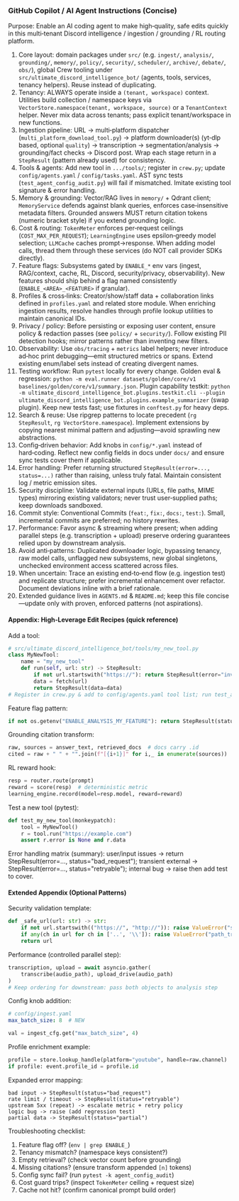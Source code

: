 ### GitHub Copilot / AI Agent Instructions (Concise)

Purpose: Enable an AI coding agent to make high‑quality, safe edits quickly in this multi‑tenant Discord intelligence / ingestion / grounding / RL routing platform.

1. Core layout: domain packages under `src/` (e.g. `ingest/`, `analysis/`, `grounding/`, `memory/`, `policy/`, `security/`, `scheduler/`, `archive/`, `debate/`, `obs/`), global Crew tooling under `src/ultimate_discord_intelligence_bot/` (agents, tools, services, tenancy helpers). Reuse instead of duplicating.
2. Tenancy: ALWAYS operate inside a `(tenant, workspace)` context. Utilities build collection / namespace keys via `VectorStore.namespace(tenant, workspace, source)` or a `TenantContext` helper. Never mix data across tenants; pass explicit tenant/workspace in new functions.
3. Ingestion pipeline: URL -> multi‑platform dispatcher (`multi_platform_download_tool.py`) -> platform downloader(s) (yt‑dlp based, optional `quality`) -> transcription -> segmentation/analysis -> grounding/fact checks -> Discord post. Wrap each stage return in a `StepResult` (pattern already used) for consistency.
4. Tools & agents: Add new tool in `.../tools/`; register in `crew.py`; update `config/agents.yaml` / `config/tasks.yaml`. AST sync tests (`test_agent_config_audit.py`) will fail if mismatched. Imitate existing tool signature & error handling.
5. Memory & grounding: Vector/RAG lives in `memory/` + Qdrant client; `MemoryService` defends against blank queries, enforces case‑insensitive metadata filters. Grounded answers MUST return citation tokens (numeric bracket style) if you extend grounding logic.
6. Cost & routing: `TokenMeter` enforces per‑request ceilings (`COST_MAX_PER_REQUEST`); `LearningEngine` uses epsilon‑greedy model selection; `LLMCache` caches prompt→response. When adding model calls, thread them through these services (do NOT call provider SDKs directly).
7. Feature flags: Subsystems gated by `ENABLE_*` env vars (ingest, RAG/context, cache, RL, Discord, security/privacy, observability). New features should ship behind a flag named consistently (`ENABLE_<AREA>_<FEATURE>` if granular).
8. Profiles & cross‑links: Creator/show/staff data + collaboration links defined in `profiles.yaml` and related store module. When enriching ingestion results, resolve handles through profile lookup utilities to maintain canonical IDs.
9. Privacy / policy: Before persisting or exposing user content, ensure policy & redaction passes (see `policy/` + `security/`). Follow existing PII detection hooks; mirror patterns rather than inventing new filters.
10. Observability: Use `obs/tracing` + `metrics` label helpers; never introduce ad‑hoc print debugging—emit structured metrics or spans. Extend existing enum/label sets instead of creating divergent names.
11. Testing workflow: Run `pytest` locally for every change. Golden eval & regression: `python -m eval.runner datasets/golden/core/v1 baselines/golden/core/v1/summary.json`. Plugin capability testkit: `python -m ultimate_discord_intelligence_bot.plugins.testkit.cli --plugin ultimate_discord_intelligence_bot.plugins.example_summarizer` (swap plugin). Keep new tests fast; use fixtures in `conftest.py` for heavy deps.
12. Search & reuse: Use ripgrep patterns to locate precedent (`rg StepResult`, `rg VectorStore.namespace`). Implement extensions by copying nearest minimal pattern and adjusting—avoid sprawling new abstractions.
13. Config‑driven behavior: Add knobs in `config/*.yaml` instead of hard‑coding. Reflect new config fields in docs under `docs/` and ensure sync tests cover them if applicable.
14. Error handling: Prefer returning structured `StepResult(error=..., status=...)` rather than raising, unless truly fatal. Maintain consistent log / metric emission sites.
15. Security discipline: Validate external inputs (URLs, file paths, MIME types) mirroring existing validators; never trust user‑supplied paths; keep downloads sandboxed.
16. Commit style: Conventional Commits (`feat:`, `fix:`, `docs:`, `test:`). Small, incremental commits are preferred; no history rewrites.
17. Performance: Favor async & streaming where present; when adding parallel steps (e.g. transcription + upload) preserve ordering guarantees relied upon by downstream analysis.
18. Avoid anti‑patterns: Duplicated downloader logic, bypassing tenancy, raw model calls, unflagged new subsystems, new global singletons, unchecked environment access scattered across files.
19. When uncertain: Trace an existing end‑to‑end flow (e.g. ingestion test) and replicate structure; prefer incremental enhancement over refactor. Document deviations inline with a brief rationale.
20. Extended guidance lives in `AGENTS.md` & `README.md`; keep this file concise—update only with proven, enforced patterns (not aspirations).

#### Appendix: High‑Leverage Edit Recipes (quick reference)
Add a tool:
```python
# src/ultimate_discord_intelligence_bot/tools/my_new_tool.py
class MyNewTool:
	name = "my_new_tool"
	def run(self, url: str) -> StepResult:
		if not url.startswith("https://"): return StepResult(error="invalid_url")
		data = fetch(url)
		return StepResult(data=data)
# Register in crew.py & add to config/agents.yaml tool list; run test_agent_config_audit.py
```
Feature flag pattern:
```python
if not os.getenv("ENABLE_ANALYSIS_MY_FEATURE"): return StepResult(status="skipped")
```
Grounding citation transform:
```python
raw, sources = answer_text, retrieved_docs  # docs carry .id
cited = raw + " " + "".join(f"[{i+1}]" for i,_ in enumerate(sources))
```
RL reward hook:
```python
resp = router.route(prompt)
reward = score(resp)  # deterministic metric
learning_engine.record(model=resp.model, reward=reward)
```
Test a new tool (pytest):
```python
def test_my_new_tool(monkeypatch):
	tool = MyNewTool()
	r = tool.run("https://example.com")
	assert r.error is None and r.data
```
Error handling matrix (summary): user/input issues -> return StepResult(error=..., status="bad_request"); transient external -> StepResult(error=..., status="retryable"); internal bug -> raise then add test to cover.

#### Extended Appendix (Optional Patterns)
Security validation template:
```python
def _safe_url(url: str) -> str:
	if not url.startswith(("https://", "http://")): raise ValueError("scheme")
	if any(ch in url for ch in ['..', '\\']): raise ValueError("path_traversal")
	return url
```
Performance (controlled parallel step):
```python
transcription, upload = await asyncio.gather(
	transcribe(audio_path), upload_drive(audio_path)
)
# Keep ordering for downstream: pass both objects to analysis step
```
Config knob addition:
```yaml
# config/ingest.yaml
max_batch_size: 8  # NEW
```
```python
val = ingest_cfg.get("max_batch_size", 4)
```
Profile enrichment example:
```python
profile = store.lookup_handle(platform="youtube", handle=raw.channel)
if profile: event.profile_id = profile.id
```
Expanded error mapping:
```
bad input -> StepResult(status="bad_request")
rate limit / timeout -> StepResult(status="retryable")
upstream 5xx (repeat) -> escalate metric + retry policy
logic bug -> raise (add regression test)
partial data -> StepResult(status="partial")
```
Troubleshooting checklist:
1. Feature flag off? (`env | grep ENABLE_`)
2. Tenancy mismatch? (namespace keys consistent?)
3. Empty retrieval? (check vector count before grounding)
4. Missing citations? (ensure transform appended `[n]` tokens)
5. Config sync fail? (run `pytest -k agent_config_audit`)
6. Cost guard trips? (inspect `TokenMeter` ceiling + request size)
7. Cache not hit? (confirm canonical prompt build order)